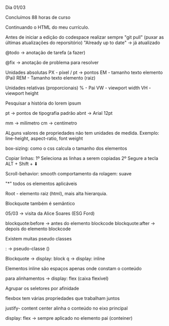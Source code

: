 Dia 01/03

Concluímos 88 horas de curso

Continuando o HTML do meu currículo.

Antes de iniciar a edição do codespace realizar sempre "git pull" (puxar as últimas atualizações do reporsitório)
"Already up to date" -> já atualizado

@todo -> anotação de tarefa (a fazer)

@fix -> anotação de problema para resolver

Unidades absolutas
PX - píxel / pt -> pontos
EM - tamanho texto elemento (Pai)
REM - Tamanho texto elemento (raiz) 

Unidades relativas (proporcionais)
% - Pai 
VW - viewport width
VH - viewport height

Pesquisar a história do lorem ipsum

pt -> pontos de tipografia
padrão abnt -> Arial 12pt

mm -> milimetro
cm -> centímetro

ALguns valores de propriedades não tem unidades de medida. Exemplo: line-height, aspect-ratio, font weight

box-sizing: como o css calcula o tamanho dos elementos

Copiar linhas:
1º Seleciona as linhas a serem copiadas
2º Segure a tecla ALT + Shift + ⬇

Scroll-behavior: smooth comportamento da rolagem: suave

"*" todos os elementos aplicáveis

Root - elemento raiz (html), mais alta hierarquia.

Blockquote também é semântico

05/03 -> visita da Alice Soares (ESG Ford)


blockquote:before -> antes do elemento blockcode
blockquote:after -> depois do elemento blockcode

Existem muitas pseudo classes

: -> pseudo-classe ()

Blockquote -> display: block
q -> display: inline

Elementos inline são espaços apenas onde constam o conteúdo

para alinhamentos -> display: flex (caixa flexível)

Agrupar os seletores por afinidade

flexbox tem várias propriedades que trabalham juntos

justify- content center alinha o conteúdo no eixo principal

display: flex -> sempre aplicado no elemento pai (conteiner)
